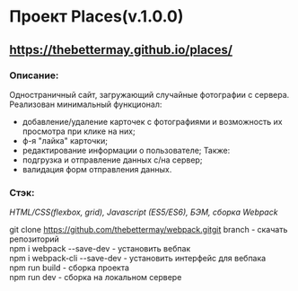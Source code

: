 # Проект Places(v.1.0.0)

## https://thebettermay.github.io/places/

### Описание:

Одностраничный сайт, загружающий случайные фотографии с сервера. Реализован минимальный функционал:

- добавление/удаление карточек с фотографиями и возможность их просмотра при клике на них;
- ф-я "лайка" карточки;
- редактирование информации о пользователе;
  Также:
- подгрузка и отправление данных с/на сервер;
- валидация форм отправления данных.

### Стэк:

_HTML/CSS(flexbox, grid), Javascript (ES5/ES6), БЭМ, сборка Webpack_

git clone https://github.com/thebettermay/webpack.gitgit branch - скачать репозиторий  
npm i webpack --save-dev - установить вебпак  
npm i webpack-cli --save-dev - установить интерфейс для вебпака  
npm run build - сборка проекта  
npm run dev - сборка на локальном сервере
